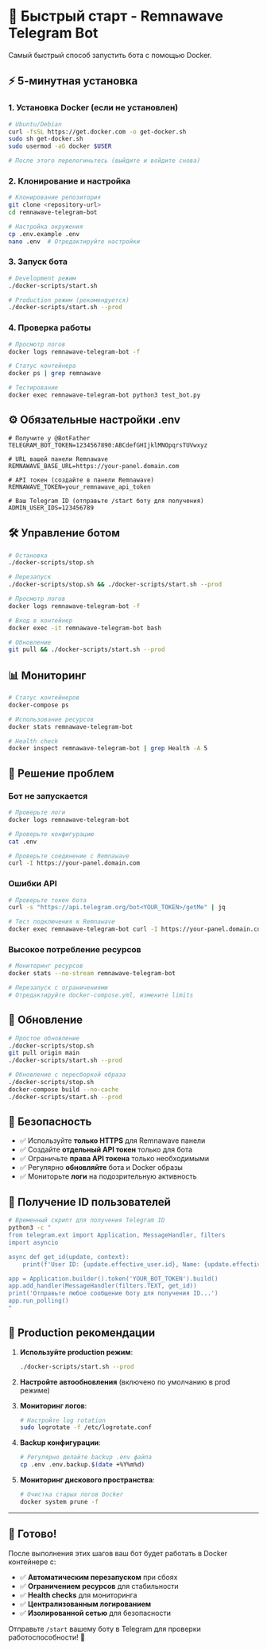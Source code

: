# 🚀 Быстрый старт - Remnawave Telegram Bot

Самый быстрый способ запустить бота с помощью Docker.

## ⚡ 5-минутная установка

### 1. Установка Docker (если не установлен)

```bash
# Ubuntu/Debian
curl -fsSL https://get.docker.com -o get-docker.sh
sudo sh get-docker.sh
sudo usermod -aG docker $USER

# После этого перелогиньтесь (выйдите и войдите снова)
```

### 2. Клонирование и настройка

```bash
# Клонирование репозитория
git clone <repository-url>
cd remnawave-telegram-bot

# Настройка окружения
cp .env.example .env
nano .env  # Отредактируйте настройки
```

### 3. Запуск бота

```bash
# Development режим
./docker-scripts/start.sh

# Production режим (рекомендуется)
./docker-scripts/start.sh --prod
```

### 4. Проверка работы

```bash
# Просмотр логов
docker logs remnawave-telegram-bot -f

# Статус контейнера
docker ps | grep remnawave

# Тестирование
docker exec remnawave-telegram-bot python3 test_bot.py
```

## ⚙️ Обязательные настройки .env

```env
# Получите у @BotFather
TELEGRAM_BOT_TOKEN=1234567890:ABCdefGHIjklMNOpqrsTUVwxyz

# URL вашей панели Remnawave
REMNAWAVE_BASE_URL=https://your-panel.domain.com

# API токен (создайте в панели Remnawave)
REMNAWAVE_TOKEN=your_remnawave_api_token

# Ваш Telegram ID (отправьте /start боту для получения)
ADMIN_USER_IDS=123456789
```

## 🛠 Управление ботом

```bash
# Остановка
./docker-scripts/stop.sh

# Перезапуск
./docker-scripts/stop.sh && ./docker-scripts/start.sh --prod

# Просмотр логов
docker logs remnawave-telegram-bot -f

# Вход в контейнер
docker exec -it remnawave-telegram-bot bash

# Обновление
git pull && ./docker-scripts/start.sh --prod
```

## 📊 Мониторинг

```bash
# Статус контейнеров
docker-compose ps

# Использование ресурсов
docker stats remnawave-telegram-bot

# Health check
docker inspect remnawave-telegram-bot | grep Health -A 5
```

## 🐞 Решение проблем

### Бот не запускается

```bash
# Проверьте логи
docker logs remnawave-telegram-bot

# Проверьте конфигурацию
cat .env

# Проверьте соединение с Remnawave
curl -I https://your-panel.domain.com
```

### Ошибки API

```bash
# Проверьте токен бота
curl -s "https://api.telegram.org/bot<YOUR_TOKEN>/getMe" | jq

# Тест подключения к Remnawave
docker exec remnawave-telegram-bot curl -I https://your-panel.domain.com
```

### Высокое потребление ресурсов

```bash
# Мониторинг ресурсов
docker stats --no-stream remnawave-telegram-bot

# Перезапуск с ограничениями
# Отредактируйте docker-compose.yml, измените limits
```

## 🔄 Обновление

```bash
# Простое обновление
./docker-scripts/stop.sh
git pull origin main
./docker-scripts/start.sh --prod

# Обновление с пересборкой образа
./docker-scripts/stop.sh
docker-compose build --no-cache
./docker-scripts/start.sh --prod
```

## 🔐 Безопасность

- ✅ Используйте **только HTTPS** для Remnawave панели
- ✅ Создайте **отдельный API токен** только для бота
- ✅ Ограничьте **права API токена** только необходимыми
- ✅ Регулярно **обновляйте** бота и Docker образы
- ✅ Мониторьте **логи** на подозрительную активность

## 📝 Получение ID пользователей

```bash
# Временный скрипт для получения Telegram ID
python3 -c "
from telegram.ext import Application, MessageHandler, filters
import asyncio

async def get_id(update, context):
    print(f'User ID: {update.effective_user.id}, Name: {update.effective_user.first_name}')

app = Application.builder().token('YOUR_BOT_TOKEN').build()
app.add_handler(MessageHandler(filters.TEXT, get_id))
print('Отправьте любое сообщение боту для получения ID...')
app.run_polling()
"
```

## 🎯 Production рекомендации

1. **Используйте production режим**:
   ```bash
   ./docker-scripts/start.sh --prod
   ```

2. **Настройте автообновления** (включено по умолчанию в prod режиме)

3. **Мониторинг логов**:
   ```bash
   # Настройте log rotation
   sudo logrotate -f /etc/logrotate.conf
   ```

4. **Backup конфигурации**:
   ```bash
   # Регулярно делайте backup .env файла
   cp .env .env.backup.$(date +%Y%m%d)
   ```

5. **Мониторинг дискового пространства**:
   ```bash
   # Очистка старых логов Docker
   docker system prune -f
   ```

---

## 🎉 Готово!

После выполнения этих шагов ваш бот будет работать в Docker контейнере с:

- ✅ **Автоматическим перезапуском** при сбоях
- ✅ **Ограничением ресурсов** для стабильности
- ✅ **Health checks** для мониторинга
- ✅ **Централизованным логированием**
- ✅ **Изолированной сетью** для безопасности

Отправьте `/start` вашему боту в Telegram для проверки работоспособности! 🤖